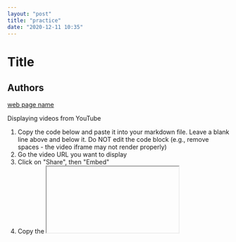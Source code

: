 ```yaml
---
layout: "post"
title: "practice"
date: "2020-12-11 10:35"
---
```

# Title
## Authors
[web page name](URL)

Displaying videos from YouTube


1. Copy the code below and paste it into your markdown file. Leave a blank line above and below it. Do NOT edit the code block (e.g., remove spaces - the video iframe may not render properly)
2. Go the video URL you want to display
3. Click on "Share", then "Embed"
4. Copy the <iframe> source (src) URL only, and paste it replacing the src below:


<!-- blank line -->
<figure class="video_container">
  <iframe src="https://www.youtube.com/embed/enMumwvLAug" frameborder="0" allowfullscreen="true"> </iframe>
</figure>
<!-- blank line -->
